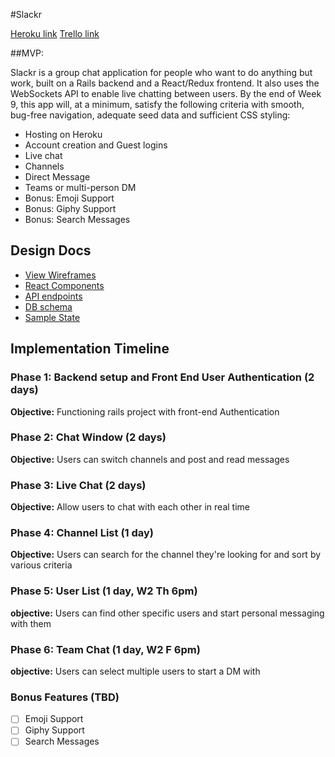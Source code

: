 #Slackr

[Heroku link][heroku]
[Trello link][trello]

[heroku]: http://www.herokuapp.com
[trello]: https://trello.com/b/LaSHAumT/slackr

##MVP:

Slackr is a group chat application for people who want to do anything but work, built on a Rails backend and a React/Redux frontend. It also uses the WebSockets API to enable live chatting between users. By the end of Week 9, this app will, at a minimum, satisfy the following criteria with smooth, bug-free navigation, adequate seed data and sufficient CSS styling:

* Hosting on Heroku
* Account creation and Guest logins
* Live chat
* Channels
* Direct Message
* Teams or multi-person DM
* Bonus: Emoji Support
* Bonus: Giphy Support
* Bonus: Search Messages

## Design Docs
* [View Wireframes][wireframes]
* [React Components][components]
* [API endpoints][api-endpoints]
* [DB schema][schema]
* [Sample State][sample-state]

[wireframes]: docs/wireframes
[components]: docs/component-hierarchy.md
[sample-state]: docs/sample-state.md
[api-endpoints]: docs/api-endpoints.md
[schema]: docs/schema.md

## Implementation Timeline

### Phase 1: Backend setup and Front End User Authentication (2 days)

**Objective:** Functioning rails project with front-end Authentication

### Phase 2: Chat Window (2 days)

**Objective:** Users can switch channels and post and read messages

### Phase 3: Live Chat (2 days)

**Objective:** Allow users to chat with each other in real time

### Phase 4: Channel List (1 day)

**Objective:** Users can search for the channel they're looking for and sort by various criteria

### Phase 5: User List (1 day, W2 Th 6pm)

**objective:** Users can find other specific users and start personal messaging with them

### Phase 6: Team Chat (1 day, W2 F 6pm)

**objective:** Users can select multiple users to start a DM with

### Bonus Features (TBD)
- [ ] Emoji Support
- [ ] Giphy Support
- [ ] Search Messages
